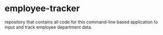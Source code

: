 # employee-tracker
repository that contains all code for this command-line based application to input and track employee department data.
